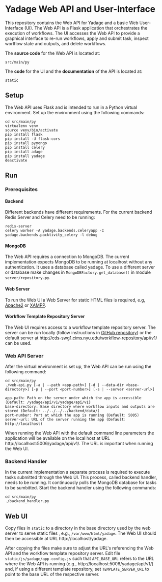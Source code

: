 # Yadage Web API and User-Interface

This repository contains the Web API for Yadage and a basic Web User-Interface (UI).
The Web API is a Flask application that orchestrates the execution of workflows.
The UI accesses the Web API to provide a graphical interface to re-run
workflows, apply and submit task, inspect worlflow state and outputs, and
delete workflows.

The **source code** for the Web API is located at:

```
src/main/py
```

The **code** for the UI and the **documentation** of the API is located at:

```
static
```


## Setup

The Web API uses Flask and is intended to run in a Python virtual environment.
Set up the environment using the following commands:

```
cd src/main/py
virtualenv venv
source venv/bin/activate
pip install flask
pip install -U flask-cors
pip install pymongo
pip install celery
pip install adage
pip install yadage
deactivate
```


## Run

### Prerequisites

#### Backend
Different backends have different requirements. For the current backend Redis Server
and Celery need to be running:

```
redis-server
celery worker -A yadage.backends.celeryapp -I yadage.backends.packtivity_celery -l debug
```

#### MongoDB
The Web API requires a connection to MongoDB. The current implementation expects
MongoDB to be running at localhost without any authentication. It uses a database
called yadage. To use a different server or database make changes in `MongoDBFactory.get_database()`
in module `server/repository.py`.

#### Web Server
To run the Web UI a Web Server for static HTML files is required, e.g,
[Apache2](https://help.ubuntu.com/lts/serverguide/httpd.html) or
[XAMPP](https://www.apachefriends.org/index.html).

#### Workflow Template Repository Server

The Web UI requires access to a workflow template repository server.  The server can be
run locally (follow instructions in [GitHub repository](https://github.com/heikomuller/yadage-workflow-repository))
or the default server at http://cds-swg1.cims.nyu.edu/workflow-repository/api/v1/ can be used.


### Web API Server

After the virtual environment is set up, the Web API can be run using the following
command:

```
cd src/main/py
./web-api.py [-a | --path <app-path>] [-d | --data-dir <base-directory>] [-p | --port <port-number>] [-s | --server <server-url>]

app-path: Path on the server under which the app is accessible (Default: /yadage/api/v1/yadage/api/v1)
base-directory: Base directory where workflow inputs and outputs are stored (Default: ../../../../backend/data/)
port-number: Port at which the app is running (Default: 5005)
server-url: URL of the server running the app (Default: http://localhost)
```

When running the Web API with the default command line parameters the application will
be available on the local host at URL http://localhost:5006/yadage/api/v1/.
The URL is important when running the Web UI.

### Backend Handler

In the current implementation a separate process is required to execute tasks
submitted through the Web UI. This process, called backend handler, needs to be
running. It continuously polls the MongoDB database for tasks to be sumbitted.
Start the backend handler using the following commands:

```
cd src/main/py
./backend_handler.py
```

## Web UI

Copy files in `static` to a directory in the base directory used by the web server to
serve static files , e.g., `/var/www/html/yadage`. The Web UI should then be accessible
at URL http://localhost/yadage.

After copying the files make sure to adjust the URL's referencing the Web API and the
workflow template repository server. Edit file `static/js/yadage/app-config.js` such
that `API_BASE_URL` refers to the URL where the Web API is running (e.g., http://localhost:5006/yadage/api/v1/)
and, if using a different template repository, set `TEMPLATE_SERVER_URL` to point to
the base URL of the respective server.
